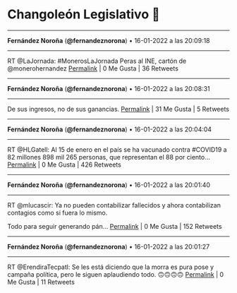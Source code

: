 # Changoleón Legislativo 🙈
*****
**Fernández Noroña** (**@fernandeznorona**) • 16-01-2022 a las 20:09:18
*****
RT @LaJornada: #MonerosLaJornada Peras al INE, cartón de @monerohernandez
[Permalink](https://twitter.com/fernandeznorona/status/1482927986600992775) | 0 Me Gusta | 36 Retweets
*****
**Fernández Noroña** (**@fernandeznorona**) • 16-01-2022 a las 20:08:31
*****
De sus ingresos, no de sus ganancias.
[Permalink](https://twitter.com/fernandeznorona/status/1482927791913984002) | 31 Me Gusta | 5 Retweets
*****
**Fernández Noroña** (**@fernandeznorona**) • 16-01-2022 a las 20:04:04
*****
RT @HLGatell: Al 15 de enero en el país se ha vacunado contra #COVID19 a 82 millones 898 mil 265 personas, que representan el 88 por ciento…
[Permalink](https://twitter.com/fernandeznorona/status/1482926670373920779) | 0 Me Gusta | 426 Retweets
*****
**Fernández Noroña** (**@fernandeznorona**) • 16-01-2022 a las 20:01:40
*****
RT @mlucascir: Ya no pueden contabilizar fallecidos y ahora contabilizan contagios como si fuera lo mismo. 


Todo para seguir generando pán…
[Permalink](https://twitter.com/fernandeznorona/status/1482926066373206017) | 0 Me Gusta | 152 Retweets
*****
**Fernández Noroña** (**@fernandeznorona**) • 16-01-2022 a las 20:01:27
*****
RT @ErendiraTecpatl: Se les está diciendo que la morra es pura pose y campaña política, pero le siguen aplaudiendo todo. 🙃🙃🙃🙃
[Permalink](https://twitter.com/fernandeznorona/status/1482926012891635715) | 0 Me Gusta | 11 Retweets